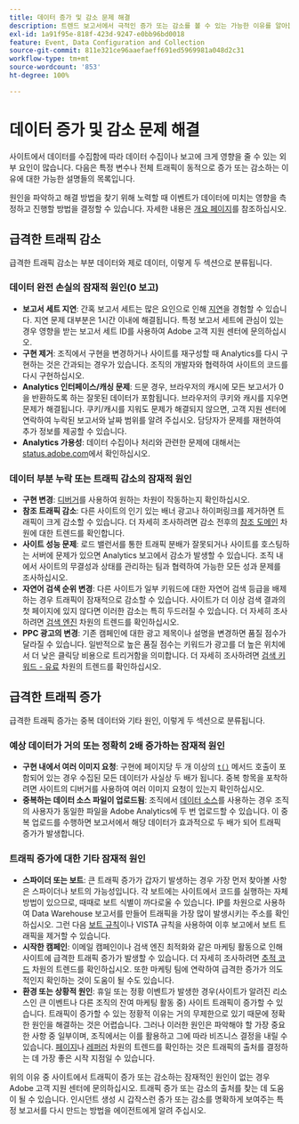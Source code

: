 ```yaml
---
title: 데이터 증가 및 감소 문제 해결
description: 트렌드 보고서에서 극적인 증가 또는 감소를 볼 수 있는 가능한 이유를 알아봅니다.
exl-id: 1a91f95e-818f-423d-9247-e0bb96bd0018
feature: Event, Data Configuration and Collection
source-git-commit: 811e321ce96aaefaeff691ed5969981a048d2c31
workflow-type: tm+mt
source-wordcount: '853'
ht-degree: 100%

---
```


# 데이터 증가 및 감소 문제 해결

사이트에서 데이터를 수집함에 따라 데이터 수집이나 보고에 크게 영향을 줄 수 있는 외부 요인이 많습니다. 다음은 특정 변수나 전체 트래픽이 동적으로 증가 또는 감소하는 이유에 대한 가능한 설명들의 목록입니다.

원인을 파악하고 해결 방법을 찾기 위해 노력할 때 이벤트가 데이터에 미치는 영향을 측정하고 진행할 방법을 결정할 수 있습니다. 자세한 내용은 [개요  페이지](overview.md)를 참조하십시오.

## 급격한 트래픽 감소

급격한 트래픽 감소는 부분 데이터와 제로 데이터, 이렇게 두 섹션으로 분류됩니다.

### 데이터 완전 손실의 잠재적 원인(0 보고)

* **보고서 세트 지연**: 간혹 보고서 세트는 많은 요인으로 인해 [지연](../latency.md)을 경험할 수 있습니다. 지연 문제 대부분은 1시간 이내에 해결됩니다. 특정 보고서 세트에 관심이 있는 경우 영향을 받는 보고서 세트 ID를 사용하여 Adobe 고객 지원 센터에 문의하십시오.
* **구현 제거**: 조직에서 구현을 변경하거나 사이트를 재구성할 때 Analytics를 다시 구현하는 것은 간과되는 경우가 있습니다. 조직의 개발자와 협력하여 사이트의 코드를 다시 구현하십시오.
* **Analytics 인터페이스/캐싱 문제**: 드문 경우, 브라우저의 캐시에 모든 보고서가 0을 반환하도록 하는 잘못된 데이터가 포함됩니다. 브라우저의 쿠키와 캐시를 지우면 문제가 해결됩니다. 쿠키/캐시를 지워도 문제가 해결되지 않으면, 고객 지원 센터에 연락하여 누락된 보고서와 날짜 범위를 알려 주십시오. 담당자가 문제를 재현하여 추가 정보를 제공할 수 있습니다.
* **Analytics 가용성**: 데이터 수집이나 처리와 관련한 문제에 대해서는 [status.adobe.com](https://status.adobe.com/products/1173/)에서 확인하십시오.

### 데이터 부분 누락 또는 트래픽 감소의 잠재적 원인

* **구현 변경**: [디버거](/help/implement/validate/debugger.md)를 사용하여 원하는 차원이 작동하는지 확인하십시오.
* **참조 트래픽 감소**: 다른 사이트의 인기 있는 배너 광고나 하이퍼링크를 제거하면 트래픽이 크게 감소할 수 있습니다. 더 자세히 조사하려면 감소 전후의 [참조 도메인](/help/components/dimensions/referring-domain.md) 차원에 대한 트렌드를 확인합니다.
* **사이트 성능 문제**: 로드 밸런서를 통한 트래픽 분배가 잘못되거나 사이트를 호스팅하는 서버에 문제가 있으면 Analytics 보고에서 감소가 발생할 수 있습니다. 조직 내에서 사이트의 무결성과 상태를 관리하는 팀과 협력하여 가능한 모든 성과 문제를 조사하십시오.
* **자연어 검색 순위 변경**: 다른 사이트가 일부 키워드에 대한 자연어 검색 등급을 배제하는 경우 트래픽이 잠재적으로 감소할 수 있습니다. 사이트가 더 이상 검색 결과의 첫 페이지에 있지 않다면 이러한 감소는 특히 두드러질 수 있습니다. 더 자세히 조사하려면 [검색 엔진](/help/components/dimensions/search-engine.md) 차원의 트렌드를 확인하십시오.
* **PPC 광고의 변경**: 기존 캠페인에 대한 광고 제목이나 설명을 변경하면 품질 점수가 달라질 수 있습니다. 일반적으로 높은 품질 점수는 키워드가 광고를 더 높은 위치에서 더 낮은 클릭당 비용으로 트리거함을 의미합니다. 더 자세히 조사하려면 [검색 키워드 - 유료](/help/components/dimensions/search-keyword.md) 차원의 트렌드를 확인하십시오.

## 급격한 트래픽 증가

급격한 트래픽 증가는 중복 데이터와 기타 원인, 이렇게 두 섹션으로 분류됩니다.

### 예상 데이터가 거의 또는 정확히 2배 증가하는 잠재적 원인

* **구현 내에서 여러 이미지 요청**: 구현에 페이지당 두 개 이상의 [`t()`](/help/implement/vars/functions/t-method.md) 메서드 호출이 포함되어 있는 경우 수집된 모든 데이터가 사실상 두 배가 됩니다. 중복 항목을 포착하려면 사이트의 디버거를 사용하여 여러 이미지 요청이 있는지 확인하십시오.
* **중복하는 데이터 소스 파일이 업로드됨**: 조직에서 [데이터 소스](/help/import/data-sources/overview.md)를 사용하는 경우 조직의 사용자가 동일한 파일을 Adobe Analytics에 두 번 업로드할 수 있습니다. 이 중복 업로드를 수행하면 보고서에서 해당 데이터가 효과적으로 두 배가 되어 트래픽 증가가 발생합니다.

### 트래픽 증가에 대한 기타 잠재적 원인

* **스파이더 또는 보트**: 큰 트래픽 증가가 갑자기 발생하는 경우 가장 먼저 찾아볼 사항은 스파이더나 보트의 가능성입니다. 각 보트에는 사이트에서 코드를 실행하는 자체 방법이 있으므로, 때때로 보트 식별이 까다로울 수 있습니다. IP를 차원으로 사용하여 Data Warehouse 보고서를 만들어 트래픽을 가장 많이 발생시키는 주소를 확인하십시오. 그런 다음 [보트 규칙](/help/admin/admin/c-manage-report-suites/c-edit-report-suites/general/bot-removal/bot-rules.md)이나 VISTA 규칙을 사용하여 이후 보고에서 보트 트래픽을 제거할 수 있습니다.
* **시작한 캠페인**: 이메일 캠페인이나 검색 엔진 최적화와 같은 마케팅 활동으로 인해 사이트에 급격한 트래픽 증가가 발생할 수 있습니다. 더 자세히 조사하려면 [추적 코드](/help/components/dimensions/tracking-code.md) 차원의 트렌드를 확인하십시오. 또한 마케팅 팀에 연락하여 급격한 증가가 의도적인지 확인하는 것이 도움이 될 수도 있습니다.
* **환경 또는 상황적 원인**: 휴일 또는 정황 이벤트가 발생한 경우(사이트가 알려진 리소스인 큰 이벤트나 다른 조직의 잔여 마케팅 활동 중) 사이트 트래픽이 증가할 수 있습니다. 트래픽이 증가할 수 있는 정황적 이유는 거의 무제한으로 있기 때문에 정확한 원인을 해결하는 것은 어렵습니다. 그러나 이러한 원인은 파악해야 할 가장 중요한 사항 중 일부이며, 조직에서는 이를 활용하고 그에 따라 비즈니스 결정을 내릴 수 있습니다. [페이지](/help/components/dimensions/page.md)나 [레퍼러](/help/components/dimensions/referrer.md) 차원의 트렌드를 확인하는 것은 트래픽의 출처를 결정하는 데 가장 좋은 시작 지점일 수 있습니다.

위의 이유 중 사이트에서 트래픽이 증가 또는 감소하는 잠재적인 원인이 없는 경우 Adobe 고객 지원 센터에 문의하십시오. 트래픽 증가 또는 감소의 출처를 찾는 데 도움이 될 수 있습니다. 인시던트 생성 시 갑작스런 증가 또는 감소를 명확하게 보여주는 특정 보고서를 다시 만드는 방법을 에이전트에게 알려 주십시오.
